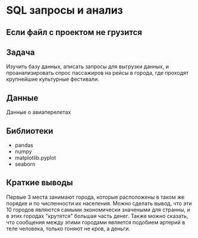 # SQL запросы и анализ

## Если файл с проектом не грузится


## Задача

Изучить базу данных, аписать запросы для выгрузки данных, и проанализировать спрос пассажиров на рейсы в города, где проходят крупнейшие культурные фестивали.

## Данные

Данные о авиаперелетах

## Библиотеки

- pandas
- numpy
- matplotlib.pyplot
- seaborn

## Краткие выводы

Первые 3 места занимают города, которые расположены в таком же порядке и по численности их населения. Можно сделать вывод, что эти 10 городов являются самыми экономически значеными для странны, и в этих городах "крутятся" большая часть денег. Также можно сказать, что сообщения между этими городами является подобием артерий в теле человека, только гоняют не кров, а деньги.




